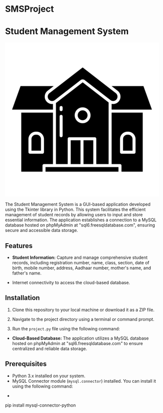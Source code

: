 # SMSProject
# Student Management System

![Student Management System](school.png)

The Student Management System is a GUI-based application developed using the Tkinter library in Python. This system facilitates the efficient management of student records by allowing users to input and store essential information. The application establishes a connection to a MySQL database hosted on phpMyAdmin at "sql6.freesqldatabase.com", ensuring secure and accessible data storage.

## Features

- **Student Information:** Capture and manage comprehensive student records, including registration number, name, class, section, date of birth, mobile number, address, Aadhaar number, mother's name, and father's name.

- Internet connectivity to access the cloud-based database.

## Installation

1. Clone this repository to your local machine or download it as a ZIP file.

2. Navigate to the project directory using a terminal or command prompt.

3. Run the `project.py` file using the following command:

- **Cloud-Based Database:** The application utilizes a MySQL database hosted on phpMyAdmin at "sql6.freesqldatabase.com" to ensure centralized and reliable data storage.

## Prerequisites

- Python 3.x installed on your system.
- MySQL Connector module (`mysql.connector`) installed. You can install it using the following command:
-   ```sh
  pip install mysql-connector-python
